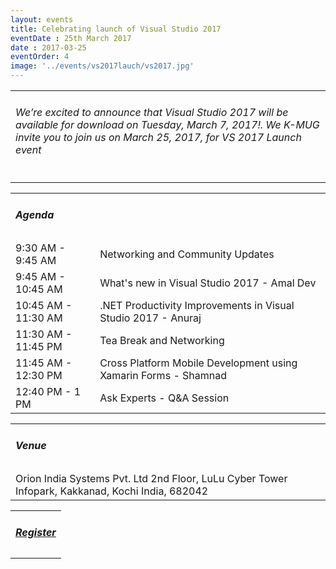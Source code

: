 ```yaml
---
layout: events
title: Celebrating launch of Visual Studio 2017
eventDate : 25th March 2017
date : 2017-03-25
eventOrder: 4
image: '../events/vs2017lauch/vs2017.jpg'
---
```

<div class="col-lg-10 col-lg-offset-1 text-center">
    <table class="table">
        <tr><td colspan="2"><h6>We’re excited to announce that Visual Studio 2017 will be available for download on Tuesday, March 7, 2017!. We K-MUG invite you to join us on March 25, 2017, for VS 2017 Launch event</h6></td></tr>
    </table>
    <table class="table">
        <tr><td colspan="2"><h5>Agenda</h5></td></tr>
        <tr><td class="col-md-6">9:30 AM - 9:45 AM</td><td class="col-md-6">Networking and Community Updates</td></tr>
        <tr><td class="col-md-6">9:45 AM - 10:45 AM</td><td class="col-md-6">What's new in Visual Studio 2017 - Amal Dev</td></tr>
        <tr><td class="col-md-6">10:45 AM - 11:30 AM</td><td class="col-md-6">.NET Productivity Improvements in Visual Studio 2017 - Anuraj</td></tr>
        <tr><td class="col-md-6">11:30 AM - 11:45 PM</td><td class="col-md-6">Tea Break and Networking</td></tr>
        <tr><td class="col-md-6">11:45 AM - 12:30 PM</td><td class="col-md-6">Cross Platform Mobile Development using Xamarin Forms - Shamnad</td></tr>
        <tr><td class="col-md-6">12:40 PM - 1 PM</td><td class="col-md-6">Ask Experts - Q&amp;A Session</td></tr>
    </table>
    <table class="table">
        <tr><td colspan="2"><h5>Venue</h5></td></tr>
        <tr><td colspan="2">
        Orion India Systems Pvt. Ltd
        2nd Floor, LuLu Cyber Tower
        Infopark, Kakkanad, Kochi
        India, 682042
        </td></tr>
    </table>
    <table class="table">
        <tr><td colspan="2"><h5><a href="https://kmugvs2017launch.eventbrite.com">Register</a></h5></td></tr>
    </table>
</div>
